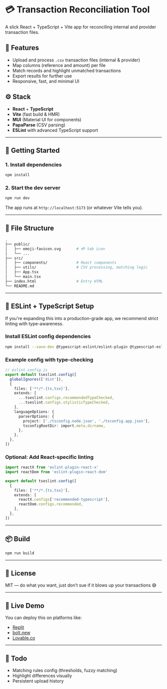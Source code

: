 # 💳 Transaction Reconciliation Tool

A slick React + TypeScript + Vite app for reconciling internal and provider transaction files.

## 🔧 Features

* Upload and process `.csv` transaction files (internal & provider)
* Map columns (reference and amount) per file
* Match records and highlight unmatched transactions
* Export results for further use
* Responsive, fast, and minimal UI

## ⚙️ Stack

* **React** + **TypeScript**
* **Vite** (fast build & HMR)
* **MUI** (Material UI for components)
* **PapaParse** (CSV parsing)
* **ESLint** with advanced TypeScript support

---

## 🚀 Getting Started

### 1. Install dependencies

```bash
npm install
```

### 2. Start the dev server

```bash
npm run dev
```

The app runs at `http://localhost:5173` (or whatever Vite tells you).

---

## 📁 File Structure

```bash
.
├── public/
│   ├── emoji-favicon.svg       # 💳 tab icon
│   └── ...
├── src/
│   ├── components/             # React components
│   ├── utils/                  # CSV processing, matching logic
│   ├── App.tsx
│   └── main.tsx
├── index.html                  # Entry HTML
└── README.md
```

---

## 🧠 ESLint + TypeScript Setup

If you're expanding this into a production-grade app, we recommend strict linting with type-awareness.

### Install ESLint config dependencies

```bash
npm install --save-dev @typescript-eslint/eslint-plugin @typescript-eslint/parser eslint
```

### Example config with type-checking

```ts
// eslint.config.js
export default tseslint.config([
  globalIgnores(['dist']),
  {
    files: ['**/*.{ts,tsx}'],
    extends: [
      ...tseslint.configs.recommendedTypeChecked,
      ...tseslint.configs.stylisticTypeChecked,
    ],
    languageOptions: {
      parserOptions: {
        project: ['./tsconfig.node.json', './tsconfig.app.json'],
        tsconfigRootDir: import.meta.dirname,
      },
    },
  },
])
```

### Optional: Add React-specific linting

```ts
import reactX from 'eslint-plugin-react-x'
import reactDom from 'eslint-plugin-react-dom'

export default tseslint.config([
  {
    files: ['**/*.{ts,tsx}'],
    extends: [
      reactX.configs['recommended-typescript'],
      reactDom.configs.recommended,
    ],
  },
])
```

---

## 📦 Build

```bash
npm run build
```

---

## 📄 License

MIT — do what you want, just don’t sue if it blows up your transactions 😅

---

## 🔗 Live Demo

You can deploy this on platforms like:

* [Replit](https://replit.com)
* [bolt.new](https://bolt.new)
* [Lovable.co](https://lovable.co)

---

## 👀 Todo

* Matching rules config (thresholds, fuzzy matching)
* Highlight differences visually
* Persistent upload history
